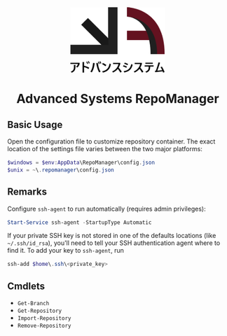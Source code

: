 <p align="center">
  <a title="Project Logo">
    <img height="150" style="margin-top:15px" src="https://raw.githubusercontent.com/Advanced-Systems/vector-assets/master/advanced-systems-logo-annotated.svg">
  </a>
</p>

<h1 align="center">Advanced Systems RepoManager</h1>

## Basic Usage

Open the configuration file to customize repository container. The exact location
of the settings file varies between the two major platforms:

```powershell
$windows = $env:AppData\RepoManager\config.json
$unix = ~\.repomanager\config.json
```

## Remarks

Configure `ssh-agent` to run automatically (requires admin privileges):

```powershell
Start-Service ssh-agent -StartupType Automatic
```

If your private SSH key is not stored in one of the defaults locations (like
`~/.ssh/id_rsa`), you'll need to tell your SSH authentication agent where to find
it. To add your key to `ssh-agent`, run

```powershell
ssh-add $home\.ssh\<private_key>
```

## Cmdlets

- `Get-Branch`
- `Get-Repository`
- `Import-Repository`
- `Remove-Repository`
